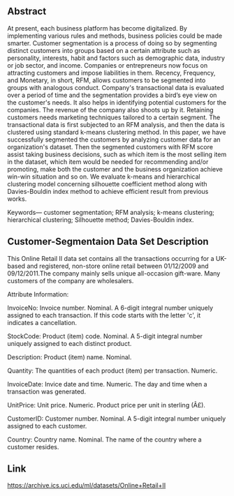 Abstract
-----------------
At present, each business platform has become digitalized. By implementing various rules and methods, business policies could be made smarter. Customer segmentation is a process of doing so by segmenting distinct customers into groups based on a certain attribute such as personality, interests, habit and factors such as demographic data, industry or job sector, and income. Companies or entrepreneurs now focus on attracting customers and impose liabilities in them. Recency, Frequency, and Monetary, in short, RFM, allows customers to be segmented into groups with analogous conduct. Company's transactional data is evaluated over a period of time and the segmentation provides a bird’s eye view on the customer's needs. It also helps in identifying potential customers for the companies. The revenue of the company also shoots up by it. Retaining customers needs marketing techniques tailored to a certain segment. The transactional data is first subjected to an RFM analysis, and then the data is clustered using standard k-means clustering method. In this paper, we have successfully segmented the customers by analyzing customer data for an organization's dataset. Then the segmented customers with RFM score assist taking business decisions, such as which item is the most selling item in the dataset, which item would be needed for recommending and/or promoting, make both the customer and the business organization achieve win-win situation and so on. We evaluate k-means and hierarchical clustering model concerning silhouette coefficient method along with Davies-Bouldin index method to achieve efficient result from previous works.

Keywords—
customer segmentation; RFM analysis; k-means clustering; hierarchical clustering; Silhouette method; Davies-Bouldin index.

Customer-Segmentaion Data Set Description
----------------------------------------------
This Online Retail II data set contains all the transactions occurring for a UK-based and registered, non-store online retail between 01/12/2009 and 09/12/2011.The company mainly sells unique all-occasion gift-ware. Many customers of the company are wholesalers.

Attribute Information:

InvoiceNo: Invoice number. Nominal. A 6-digit integral number uniquely assigned to each transaction. If this code starts with the letter 'c', it indicates a cancellation.

StockCode: Product (item) code. Nominal. A 5-digit integral number uniquely assigned to each distinct product.

Description: Product (item) name. Nominal.

Quantity: The quantities of each product (item) per transaction. Numeric.

InvoiceDate: Invice date and time. Numeric. The day and time when a transaction was generated.

UnitPrice: Unit price. Numeric. Product price per unit in sterling (Â£).

CustomerID: Customer number. Nominal. A 5-digit integral number uniquely assigned to each customer.

Country: Country name. Nominal. The name of the country where a customer resides.

Link
-----------
https://archive.ics.uci.edu/ml/datasets/Online+Retail+II
